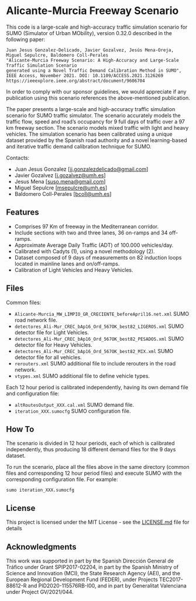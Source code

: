 # Alicante-Murcia Freeway Scenario

This code is a large-scale and high-accuracy traffic simulation scenario for SUMO (Simulator of Urban MObility), version 0.32.0 described in the following paper:

    Juan Jesus Gonzalez-Delicado, Javier Gozalvez, Jesús Mena-Oreja, Miguel Sepulcre, Baldomero Coll-Perales
    "Alicante-Murcia Freeway Scenario: A High-Accuracy and Large-Scale  Traffic Simulation Scenario 
    generated using a Novel Traffic Demand Calibration Method in SUMO",
    IEEE Access, November 2021. DOI: 10.1109/ACCESS.2021.3126269
    https://ieeexplore.ieee.org/abstract/document/9606704

In order to comply with our sponsor guidelines, we would appreciate if any publication using this scenario references the above-mentioned publication.

The paper presents a large-scale and high-accuracy traffic simulation scenario for SUMO traffic simulator. The scenario accurately models the traffic flow, speed and road’s occupancy for 9 full days of traffic over a 97 km freeway section. The scenario models mixed traffic with light and heavy vehicles. The simulation scenario has been calibrated using a unique dataset provided by the Spanish road authority and a novel learning-based and iterative traffic demand calibration technique for SUMO.  

Contacts:  
* Juan Jesus Gonzalez [jj.gonzalezdelicado@gmail.com]
* Javier Gozalvez [j.gozalvez@umh.es]
* Jesus Mena [suso.mena@gmail.com]
* Miguel Sepulcre [msepulcre@umh.es]
* Baldomero Coll-Perales [bcoll@umh.es]


## Features

* Comprises 97 Km of freeway in the Mediterranean corridor.
* Include sections with two and three lanes, 36 on-ramps and 34 off-ramps.
* Approximate Average Daily Traffic (ADT) of 100.000 vehicles/day.
* Calibrated with Cadyts (1), using a novel methodology (2).
* Dataset composed of 9 days of measurements on 82 induction loops located in mainline lanes and on/off-ramps.
* Calibration of Light Vehicles and Heavy Vehicles.



## Files
Common files:
* `Alicante-Murcia_MW_LIMPIO_GR_CRECIENTE_beforeApril16.net.xml` SUMO road network file.
* `detectores_Ali-Mur_CREC_bAp16_Ord_567OK_best82_LIGEROS.xml` SUMO detector file for Light Vehicles.
* `detectores_Ali-Mur_CREC_bAp16_Ord_567OK_best82_PESADOS.xml` SUMO detector file for Heavy Vehicles.
* `detectores_Ali-Mur_CREC_bAp16_Ord_567OK_best82_MIX.xml` SUMO detector file for all vehicles.
* `rerouters.xml` SUMO additional file to include rerouters in the road network.
* `vtypes.xml` SUMO additional file to define vehicle types.

Each 12 hour period is calibrated independently, having its own demand file and configuration file:
* `altRoutesOutput_XXX.cal.xml` SUMO demand file.
* `iteration_XXX.sumocfg` SUMO configuration file.

## How To

The scenario is divided in 12 hour periods, each of which is calibrated independently, thus producing 18 different demand files for the 9 days dataset.

To run the scenario, place all the files above in the same directory (common files and corresponding 12 hour period files) and execute SUMO with the corresponding configuration file. For example:

```
sumo iteration_XXX.sumocfg
```


## License

This project is licensed under the MIT License - see the [LICENSE.md](LICENSE.md) file for details

## Acknowledgments

This work was supported in part by the Spanish Dirección General de Tráfico under Grant SPIP2017-02204, in part by the Spanish Ministry of Science and
Innovation (MCI), the State Research Agency (AEI), and the European Regional Development Fund (FEDER), under Projects TEC2017-88612-R and
PID2020-115576RB-I00, and in part by Generalitat Valenciana under Project GV/2021/044.
